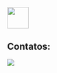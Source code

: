 ##
<img src="https://repository-images.githubusercontent.com/462900780/0a10af70-6cbf-46df-9071-0ff586a3b1d6" width=50/>


## Contatos:
<div>
<a href = "mailto:geraldomarcizio@gmail.com"><img src="https://img.shields.io/badge/Gmail-D14836?style=for-the-badge&logo=gmail&logoColor=white" target="_blank"></a>
</div>
